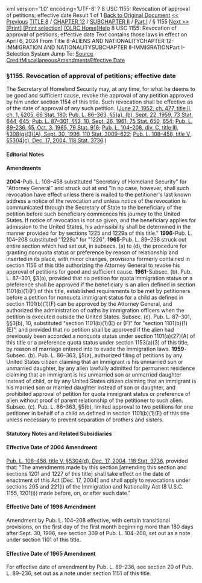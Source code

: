 xml version='1.0' encoding='UTF-8' ?
8 USC 1155: Revocation of approval of petitions; effective date
 Result 1 of 1
[Back to Original Document](/view.xhtml;jsessionid=5C9C67FE00D1FC692BE05F7B5A28C0B0)
[<< Previous](#)
 [TITLE 8](/view.xhtml;jsessionid=5C9C67FE00D1FC692BE05F7B5A28C0B0?req=granuleid%3AUSC-prelim-title8&saved=%7CZ3JhbnVsZWlkOlVTQy1wcmVsaW0tdGl0bGU4LXNlY3Rpb24xMTU1%7C%7C%7C0%7Cfalse%7Cprelim&edition=prelim) / [CHAPTER 12](/view.xhtml;jsessionid=5C9C67FE00D1FC692BE05F7B5A28C0B0?req=granuleid%3AUSC-prelim-title8-chapter12&saved=%7CZ3JhbnVsZWlkOlVTQy1wcmVsaW0tdGl0bGU4LXNlY3Rpb24xMTU1%7C%7C%7C0%7Cfalse%7Cprelim&edition=prelim) / [SUBCHAPTER II](/view.xhtml;jsessionid=5C9C67FE00D1FC692BE05F7B5A28C0B0?req=granuleid%3AUSC-prelim-title8-chapter12-subchapter2&saved=%7CZ3JhbnVsZWlkOlVTQy1wcmVsaW0tdGl0bGU4LXNlY3Rpb24xMTU1%7C%7C%7C0%7Cfalse%7Cprelim&edition=prelim) / [Part I](/view.xhtml;jsessionid=5C9C67FE00D1FC692BE05F7B5A28C0B0?req=granuleid%3AUSC-prelim-title8-chapter12-subchapter2-part1&saved=%7CZ3JhbnVsZWlkOlVTQy1wcmVsaW0tdGl0bGU4LXNlY3Rpb24xMTU1%7C%7C%7C0%7Cfalse%7Cprelim&edition=prelim) / § 1155
 [Next >>](#)
[[Print]](#)
 [[Print selection]](#)
[[OLRC Home]](/browse.xhtml;jsessionid=5C9C67FE00D1FC692BE05F7B5A28C0B0)[Help](/navHelp.xhtml;jsessionid=5C9C67FE00D1FC692BE05F7B5A28C0B0)
8 USC 1155: Revocation of approval of petitions; effective date
Text contains those laws in effect on April 6, 2024
From Title 8-ALIENS AND NATIONALITYCHAPTER 12-IMMIGRATION AND NATIONALITYSUBCHAPTER II-IMMIGRATIONPart I-Selection System
Jump To: [Source Credit](#sourcecredit)[Miscellaneous](#miscellaneous-note)[Amendments](#amendment-note)[Effective Date](#effectivedate-amendment-note)
### §1155. Revocation of approval of petitions; effective date
The Secretary of Homeland Security may, at any time, for what he deems to be good and sufficient cause, revoke the approval of any petition approved by him under section 1154 of this title. Such revocation shall be effective as of the date of approval of any such petition.
([June 27, 1952, ch. 477, title II, ch. 1, §205, 66 Stat. 180](/statviewer.htm?volume=66&page=180); [Pub. L. 86–363, §5(a), (b), Sept. 22, 1959, 73 Stat. 644](/statviewer.htm?volume=73&page=644), [645](/statviewer.htm?volume=73&page=645); [Pub. L. 87–301, §§3, 10, Sept. 26, 1961, 75 Stat. 650](/statviewer.htm?volume=75&page=650), [654](/statviewer.htm?volume=75&page=654); [Pub. L. 89–236, §5, Oct. 3, 1965, 79 Stat. 916](/statviewer.htm?volume=79&page=916); [Pub. L. 104–208, div. C, title III, §308(g)(3)(A), Sept. 30, 1996, 110 Stat. 3009–622](/statviewer.htm?volume=110&page=3009-622); [Pub. L. 108–458, title V, §5304(c), Dec. 17, 2004, 118 Stat. 3736](/statviewer.htm?volume=118&page=3736).)
#### **Editorial Notes**
#### Amendments
**2004**-Pub. L. 108–458 substituted "Secretary of Homeland Security" for "Attorney General" and struck out at end "In no case, however, shall such revocation have effect unless there is mailed to the petitioner's last known address a notice of the revocation and unless notice of the revocation is communicated through the Secretary of State to the beneficiary of the petition before such beneficiary commences his journey to the United States. If notice of revocation is not so given, and the beneficiary applies for admission to the United States, his admissibility shall be determined in the manner provided for by sections 1225 and 1229a of this title."
**1996**-Pub. L. 104–208 substituted "1229a" for "1226".
**1965**-Pub. L. 89–236 struck out entire section which had set out, in subsecs. (a) to (d), the procedure for granting nonquota status or preference by reason of relationship and inserted in its place, with minor changes, provisions formerly contained in section 1156 of this title authorizing the Attorney General to revoke his approval of petitions for good and sufficient cause.
**1961**-Subsec. (b). Pub. L. 87–301, §3(a), provided that no petition for quota immigration status or a preference shall be approved if the beneficiary is an alien defined in section 1101(b)(1)(F) of this title, established requirements to be met by petitioners before a petition for nonquota immigrant status for a child as defined in section 1101(b)(1)(F) can be approved by the Attorney General, and authorized the administration of oaths by immigration officers when the petition is executed outside the United States.
Subsec. (c). Pub. L. 87–301, §§3(b), 10, substituted "section 1101(b)(1)(E) or (F)" for "section 1101(b)(1)(E)", and provided that no petition shall be approved if the alien had previously been accorded a nonquota status under section 1101(a)(27)(A) of this title or a preference quota status under section 1153(a)(3) of this title, by reason of marriage entered into to evade the immigration laws.
**1959**-Subsec. (b). Pub. L. 86–363, §5(a), authorized filing of petitions by any United States citizen claiming that an immigrant is his unmarried son or unmarried daughter, by any alien lawfully admitted for permanent residence claiming that an immigrant is his unmarried son or unmarried daughter instead of child, or by any United States citizen claiming that an immigrant is his married son or married daughter instead of son or daughter, and prohibited approval of petition for quota immigrant status or preference of alien without proof of parent relationship of the petitioner to such alien.
Subsec. (c). Pub. L. 86–363, §5(b), limited approval to two petitions for one petitioner in behalf of a child as defined in section 1101(b)(1)(E) of this title unless necessary to prevent separation of brothers and sisters.
#### **Statutory Notes and Related Subsidiaries**
#### Effective Date of 2004 Amendment
[Pub. L. 108–458, title V, §5304(d), Dec. 17, 2004, 118 Stat. 3736](/statviewer.htm?volume=118&page=3736), provided that: "The amendments made by this section [amending this section and sections 1201 and 1227 of this title] shall take effect on the date of enactment of this Act [Dec. 17, 2004] and shall apply to revocations under sections 205 and 221(i) of the Immigration and Nationality Act (8 U.S.C. 1155, 1201(i)) made before, on, or after such date."
#### Effective Date of 1996 Amendment
Amendment by Pub. L. 104–208 effective, with certain transitional provisions, on the first day of the first month beginning more than 180 days after Sept. 30, 1996, see section 309 of Pub. L. 104–208, set out as a note under section 1101 of this title.
#### Effective Date of 1965 Amendment
For effective date of amendment by Pub. L. 89–236, see section 20 of Pub. L. 89–236, set out as a note under section 1151 of this title.
